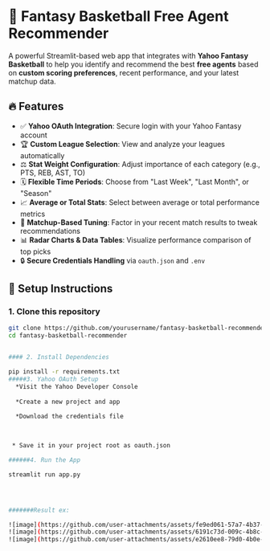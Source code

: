 # 🏀 Fantasy Basketball Free Agent Recommender

A powerful Streamlit-based web app that integrates with **Yahoo Fantasy Basketball** to help you identify and recommend the best **free agents** based on **custom scoring preferences**, recent performance, and your latest matchup data.

## 🔥 Features

- ✅ **Yahoo OAuth Integration**: Secure login with your Yahoo Fantasy account
- 🏆 **Custom League Selection**: View and analyze your leagues automatically
- ⚖️ **Stat Weight Configuration**: Adjust importance of each category (e.g., PTS, REB, AST, TO)
- 🗓️ **Flexible Time Periods**: Choose from "Last Week", "Last Month", or "Season"
- 📈 **Average or Total Stats**: Select between average or total performance metrics
- 🎯 **Matchup-Based Tuning**: Factor in your recent match results to tweak recommendations
- 📊 **Radar Charts & Data Tables**: Visualize performance comparison of top picks
- 🔒 **Secure Credentials Handling** via `oauth.json` and `.env`

## 🚀 Setup Instructions

### 1. Clone this repository
```bash
git clone https://github.com/yourusername/fantasy-basketball-recommender.git
cd fantasy-basketball-recommender


#### 2. Install Dependencies

pip install -r requirements.txt
#####3. Yahoo OAuth Setup
  *Visit the Yahoo Developer Console
  
  *Create a new project and app
  
  *Download the credentials file


  
 * Save it in your project root as oauth.json

######4. Run the App

streamlit run app.py




#######Result ex:

![image](https://github.com/user-attachments/assets/fe9ed061-57a7-4b37-b92c-aa1e02e544ce)
![image](https://github.com/user-attachments/assets/6191c73d-009c-4b8c-92c0-5a25777a639d)
![image](https://github.com/user-attachments/assets/e2610ee8-79d0-4b0e-afad-ccfedb8d01e1)


